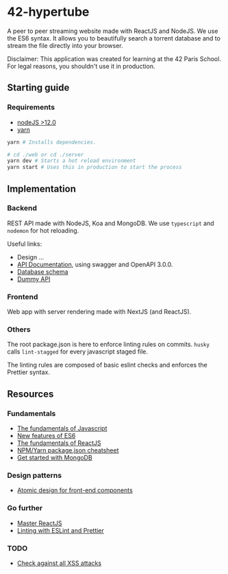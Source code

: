 # 42-hypertube

A peer to peer streaming website made with ReactJS and NodeJS. We use the ES6 syntax.
It allows you to beautifully search a torrent database and to stream the file directly into your browser.

Disclaimer: This application was created for learning at the 42 Paris School. For legal reasons, you shouldn't use it in production.

## Starting guide

### Requirements
- [nodeJS >12.0](https://nodejs.org/en/)
- [yarn](https://yarnpkg.com/en/)

```bash
yarn # Installs dependencies. 

# cd ./web or cd ./server
yarn dev # Starts a hot reload environment
yarn start # Uses this in production to start the process
```

## Implementation

### Backend
REST API made with NodeJS, Koa and MongoDB. We use `typescript` and `nodemon` for hot reloading.

Useful links:
- Design ...
- [API Documentation](https://app.swaggerhub.com/apis/jterrazz/42-hypertube/1.0.0), using swagger and OpenAPI 3.0.0.
- [Database schema](https://drawsql.app/jterrazz/diagrams/42-hypertube)
- [Dummy API](https://www.mockapi.io/projects/5d5d524b6cf1330014fead51)

### Frontend
Web app with server rendering made with NextJS (and ReactJS).

### Others
The root package.json is here to enforce linting rules on commits. `husky` calls `lint-stagged` for every javascript staged file.

The linting rules are composed of basic eslint checks and enforces the Prettier syntax.

## Resources

### Fundamentals
- [The fundamentals of Javascript](https://medium.com/nybles/javacript-fundamentals-52cfafda60a2)
- [New features of ES6](https://medium.com/beginners-guide-to-mobile-web-development/introduction-to-es6-c4422d3c5664)
- [The fundamentals of ReactJS](https://www.taniarascia.com/getting-started-with-react/)
- [NPM/Yarn package.json cheatsheet](https://medium.com/@Nasita_Haque/package-json-cheat-sheet-4fe1b8baa102)
- [Get started with MongoDB](https://www.freecodecamp.org/news/learn-mongodb-a4ce205e7739/)

### Design patterns
- [Atomic design for front-end components](https://medium.muz.li/building-design-systems-with-atomic-design-93a13286f676)

### Go further
- [Master ReactJS](https://medium.mybridge.co/learn-react-js-from-top-50-articles-for-the-past-year-v-2019-baaacfc521c)
- [Linting with ESLint and Prettier](https://medium.com/javascript-scene/streamline-code-reviews-with-eslint-prettier-6fb817a6b51d)

### TODO
- [Check against all XSS attacks](https://stackoverflow.com/questions/33644499/what-does-it-mean-when-they-say-react-is-xss-protected)
